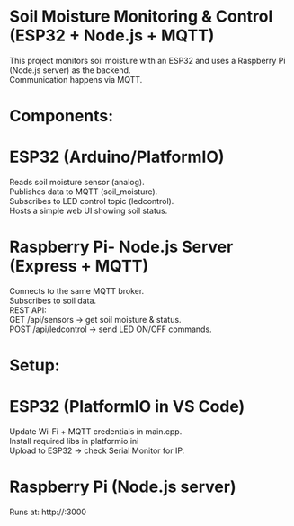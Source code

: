 # Soil Moisture Monitoring & Control (ESP32 + Node.js + MQTT)<br>
This project monitors soil moisture with an ESP32 and uses a Raspberry Pi (Node.js server) as the backend.<br>
Communication happens via MQTT.<br>

# Components:<br>
# ESP32 (Arduino/PlatformIO)<br>
Reads soil moisture sensor (analog).<br>
Publishes data to MQTT (soil_moisture).<br>
Subscribes to LED control topic (ledcontrol).<br>
Hosts a simple web UI showing soil status.<br>
# Raspberry Pi- Node.js Server (Express + MQTT)<br>
Connects to the same MQTT broker.<br>
Subscribes to soil data.<br>
REST API:<br>
GET /api/sensors → get soil moisture & status.<br>
POST /api/ledcontrol → send LED ON/OFF commands.<br>

# Setup:<br>
# ESP32 (PlatformIO in VS Code)<br>
Update Wi-Fi + MQTT credentials in main.cpp.<br>
Install required libs in platformio.ini<br>
Upload to ESP32 → check Serial Monitor for IP.<br>
# Raspberry Pi (Node.js server)<br>
Runs at: http://<raspberrypi-ip>:3000<br>

